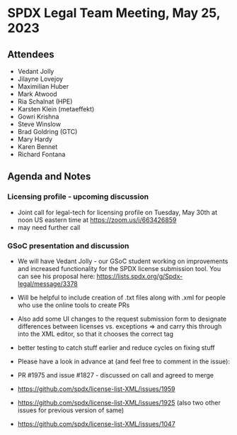 # SPDX Legal Team Meeting, May 25, 2023

## Attendees

* Vedant Jolly
* Jilayne Lovejoy
* Maximilian Huber
* Mark Atwood
* Ria Schalnat (HPE)
* Karsten Klein (metaeffekt)
* Gowri Krishna
* Steve Winslow
* Brad Goldring (GTC)
* Mary Hardy
* Karen Bennet
* Richard Fontana

## Agenda and Notes

### Licensing profile - upcoming discussion
* Joint call for legal-tech for licensing profile on Tuesday, May 30th at noon US eastern time at https://zoom.us/j/663426859
* may need further call

### GSoC presentation and discussion
* We will have Vedant Jolly - our GSoC student working on improvements and increased functionality for the SPDX license submission tool. You can see his proposal here: https://lists.spdx.org/g/Spdx-legal/message/3378 
* Will be helpful to include creation of .txt files along with .xml for people who use the online tools to create PRs
* Also add some UI changes to the request submission form to designate differences between licenses vs. exceptions => and carry this through into the XML editor, so that it chooses the correct tag
* better testing to catch stuff earlier and reduce cycles on fixing stuff

* Please have a look in advance at (and feel free to comment in the issue):
* PR #1975 and issue #1827 - discussed on call and agreed to merge

* https://github.com/spdx/license-list-XML/issues/1959
* https://github.com/spdx/license-list-XML/issues/1925 (also two other issues for previous version of same)
* https://github.com/spdx/license-list-XML/issues/1047

